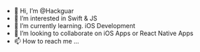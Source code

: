 - 👋 Hi, I’m @Hackguar
- 👀 I’m interested in Swift & JS
- 🌱 I’m currently learning. iOS Development
- 💞️ I’m looking to collaborate on iOS Apps or React Native Apps
- 📫 How to reach me ...

<!---
manueldevmx/manueldevmx is a ✨ special ✨ repository because its `README.md` (this file) appears on your GitHub profile.
You can click the Preview link to take a look at your changes.
--->
